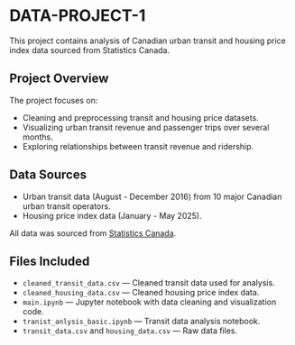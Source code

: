 # DATA-PROJECT-1

This project contains analysis of Canadian urban transit and housing price index data sourced from Statistics Canada.

## Project Overview

The project focuses on:

- Cleaning and preprocessing transit and housing price datasets.
- Visualizing urban transit revenue and passenger trips over several months.
- Exploring relationships between transit revenue and ridership.

## Data Sources

- Urban transit data (August - December 2016) from 10 major Canadian urban transit operators.
- Housing price index data (January - May 2025).

All data was sourced from [Statistics Canada](https://www.statcan.gc.ca/).

## Files Included

- `cleaned_transit_data.csv` — Cleaned transit data used for analysis.
- `cleaned_housing_data.csv` — Cleaned housing price index data.
- `main.ipynb` — Jupyter notebook with data cleaning and visualization code.
- `tranist_anlysis_basic.ipynb` — Transit data analysis notebook.
- `transit_data.csv` and `housing_data.csv` — Raw data files.
